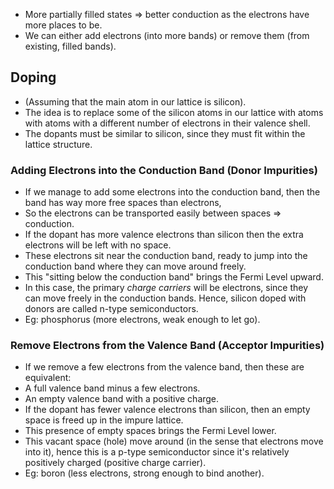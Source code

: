 - More partially filled states => better conduction as the electrons have more places to be.
- We can either add electrons (into more bands) or remove them (from existing, filled bands).
## Doping
- (Assuming that the main atom in our lattice is silicon).
- The idea is to replace some of the silicon atoms in our lattice with atoms with atoms with a different number of electrons in their valence shell.
- The dopants must be similar to silicon, since they must fit within the lattice structure.
### Adding Electrons into the Conduction Band (Donor Impurities)
- If we manage to add some electrons into the conduction band, then the band has way more free spaces than electrons,
- So the electrons can be transported easily between spaces => conduction.
- If the dopant has more valence electrons than silicon then the extra electrons will be left with no space.
- These electrons sit near the conduction band, ready to jump into the conduction band where they can move around freely.
- This "sitting below the conduction band" brings the Fermi Level upward.
- In this case, the primary _charge carriers_ will be electrons, since they can move freely in the conduction bands. Hence, silicon doped with donors are called n-type semiconductors.
- Eg: phosphorus (more electrons, weak enough to let go).
### Remove Electrons from the Valence Band (Acceptor Impurities)
- If we remove a few electrons from the valence band, then these are equivalent:
- A full valence band minus a few electrons.
- An empty valence band with a positive charge.
- If the dopant has fewer valence electrons than silicon, then an empty space is freed up in the impure lattice.
- This presence of empty spaces brings the Fermi Level lower.
- This vacant space (hole) move around (in the sense that electrons move into it), hence this is a p-type semiconductor since it's relatively positively charged (positive charge carrier).
- Eg: boron (less electrons, strong enough to bind another).